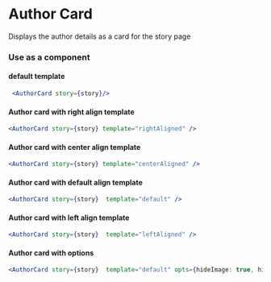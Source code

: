 # Author Card

Displays the author details as a card for the story page

### Use as a component


####  default template

```jsx
 <AuthorCard story={story}/>
```

#### Author card with right align template

```jsx
<AuthorCard story={story} template="rightAligned" />
```

#### Author card with center align template

```jsx
<AuthorCard story={story} template="centerAligned" />
```

#### Author card with default align template

```jsx
<AuthorCard story={story}  template="default" />
```

#### Author card with left align template

```jsx
<AuthorCard story={story}  template="leftAligned" />
```
#### Author card with options

```jsx
<AuthorCard story={story}  template="default" opts={hideImage: true, hideBio: true}/>
```


<!-- PROPS -->



